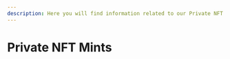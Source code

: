 ```yaml
---
description: Here you will find information related to our Private NFT Mints.
---
```


# Private NFT Mints


